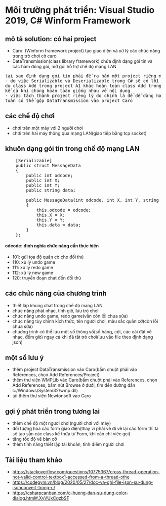 # Môi trường phát triển: Visual Studio 2019, C# Winform Framework
## mô tả solution: có hai project
- Caro: (Winform framework project) tạo giao diện và xử lý các chức năng trong trò chơi cờ caro
- DataTransmission(class library framework) chứa định dạng gói tin và các hàm đóng gói, mở gói hỗ trợ chế độ mạng LAN
<pre>
tại sao định dạng gói tin phải để ra hẳn một project riêng mà không gộp luôn vào project Caro
- do việc Serializable và Deserializable trong C# sẽ có lỗi nếu token của object không khớp, ví 
dụ class Add trong project A1 khác hoàn toàn class Add trong project A2, không thể serializable 
kể cả khi chúng hoàn toàn giống nhau về nội dung
- việc tách thành project riêng lý do chính là để dễ dàng hơn trong việc kiểm thử, debug, hoàn 
toàn có thể gộp DataTransmission vào project Caro
</pre>
## các chế độ chơi
- chơi trên một máy với 2 người chơi
- chơi trên hai máy thông qua mạng LAN(giao tiếp bằng tcp socket)
## khuôn dạng gói tin trong chế độ mạng LAN
<pre>
    [Serializable]
    public struct MessageData
    {
        public int odcode;
        public int X;
        public int Y;
        public string data;

        public MessageData(int odcode, int X, int Y, string data)
        {
            this.odcode = odcode;
            this.X = X;
            this.Y = Y;
            this.data = data;
        }
    };
</pre>
#### odcode: định nghĩa chức năng cần thực hiện
- 101: gửi tọa độ quân cờ cho đối thủ
- 110: xử lý undo game
- 111: xử lý redo game
- 112: xử lý new game
- 120: truyền đoạn chat đến đối thủ
## các chức năng của chương trình
- thiết lập khung chat trong chế độ mạng LAN
- chức năng phát nhạc, tính giờ, lưu trò chơi
- chức năng undo game, redo game(vẫn còn lỗi chưa sửa)
- chức năng tùy chỉnh kích thức, tên người chơi, màu sắc quân cờ(còn lỗi chưa sửa) 
- chương trình có thể lưu một số thông số(số hàng, cột, các cài đặt về nhạc, đếm giờ) ngay cả khi đã tắt trò chơi(lưu vào file theo định dạng json)
## một số lưu ý
- thêm project DataTransmission vào Caro(bấm chuột phải vào References, chọn Add References/Project)
- thêm thư viện WMPLib vào Caro(bấm chuột phải vào References, chọn Add References, bấm nút Browse ở dưới, tìm đến đường dẫn c:/Windows/System32/wmp.dll)
- tải thêm thư viện Newtonsoft vào Caro
## gợi ý phát triển trong tương lai
- thêm chế độ một người chơi(người chơi với máy)
- đối tượng hóa các form giao diện(thay vì phải vẽ đi vẽ lại các form thì ta sẽ tạo sẵn các class kế thừa từ Form, khi cần chỉ việc gọi)
- tăng tốc độ vẽ bàn cờ
- thêm tính năng thiết lập tài khoản, tính điểm người chơi
## Tài liệu tham khảo
- https://stackoverflow.com/questions/10775367/cross-thread-operation-not-valid-control-textbox1-accessed-from-a-thread-othe
- https://codegym.vn/blog/2020/05/27/doc-va-ghi-file-json-su-dung-jsonconvert-trong-c/
- https://csharpcanban.com/c-huong-dan-su-dung-color-dialog.html#.XyVUxCgzbSF
